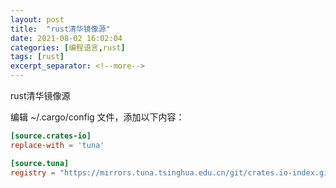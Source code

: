 ```yaml
---
layout: post
title:  "rust清华镜像源"
date: 2021-08-02 16:02:04
categories: [编程语言,rust]
tags: [rust]
excerpt_separator: <!--more-->
---
```

rust清华镜像源
<!--more-->

编辑 ~/.cargo/config 文件，添加以下内容：

```conf
[source.crates-io]
replace-with = 'tuna'

[source.tuna]
registry = "https://mirrors.tuna.tsinghua.edu.cn/git/crates.io-index.git"
```